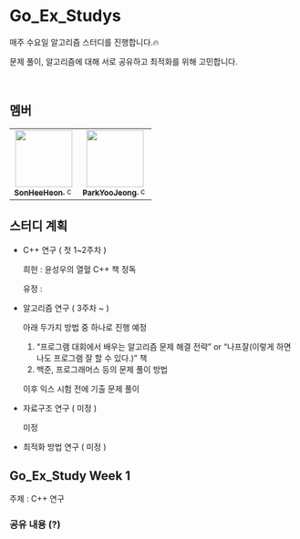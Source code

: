 # Go_Ex_Studys
매주 수요일 알고리즘 스터디를 진행합니다.🔥

문제 풀이, 알고리즘에 대해 서로 공유하고 최적화를 위해 고민합니다.

<br>

## 멤버
<table> 
    <tr>
    <td align="center"><a href="https://github.com/SonHeeHeon"><img src="https://avatars.githubusercontent.com/u/53995782?v=4" width="100px;" alt=""/><br />
        <sub><b>SonHeeHeon</b>
            <img src="https://upload.wikimedia.org/wikipedia/commons/thumb/1/18/ISO_C%2B%2B_Logo.svg/640px-ISO_C%2B%2B_Logo.svg.png" alt="c++" width="15" height="15"/>
        </sub>
        </a><br />
        </td>
    <td align="center"><a href="https://github.com/ParkYooJeong"><img src="https://avatars.githubusercontent.com/u/57359207?s=400&v=4" width="100px;" alt=""/><br />
        <sub><b>ParkYooJeong</b>
            <img src="https://upload.wikimedia.org/wikipedia/commons/thumb/1/18/ISO_C%2B%2B_Logo.svg/640px-ISO_C%2B%2B_Logo.svg.png" alt="c++" width="15" height="15"/>
        </sub>
        </a><br />
        </td>
    </tr>
</table>


## 스터디 계획
- C++ 연구 ( 첫 1~2주차 )
   
    희헌 : 윤성우의 열혈 C++ 책 정독
   
    유정 : 
        
- 알고리즘 연구 ( 3주차 ~ )
  
    아래 두가지 방법 중 하나로 진행 예정 
  
    1. “프로그램 대회에서 배우는 알고리즘 문제 해결 전략” or “나프잘(이렇게 하면 나도 프로그램 잘 할 수 있다.)” 책
    2. 백준, 프로그래머스 등의 문제 풀이 방법
    
    이후 익스 시험 전에 기출 문제 풀이

- 자료구조 연구 ( 미정 )

    미정

- 최적화 방법 연구 ( 미정 )


## Go_Ex_Study Week 1
주제 : C++ 연구

### 공유 내용 (?)
